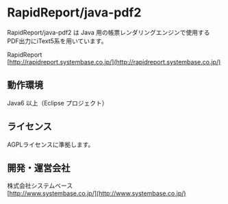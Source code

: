 RapidReport/java-pdf2
==================
RapidReport/java-pdf2 は Java 用の帳票レンダリングエンジンで使用する
PDF出力にiText5系を用いています。

RapidReport  
[http://rapidreport.systembase.co.jp/](http://rapidreport.systembase.co.jp/)

動作環境
-------
Java6 以上（Eclipse プロジェクト）

ライセンス
-------
AGPLライセンスに準拠します。

開発・運営会社
-------
株式会社システムベース  
[http://www.systembase.co.jp/](http://www.systembase.co.jp/)